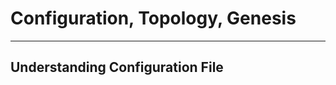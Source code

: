 # Configuration, Topology, Genesis
_____________________________________________________________________
## Understanding Configuration File

